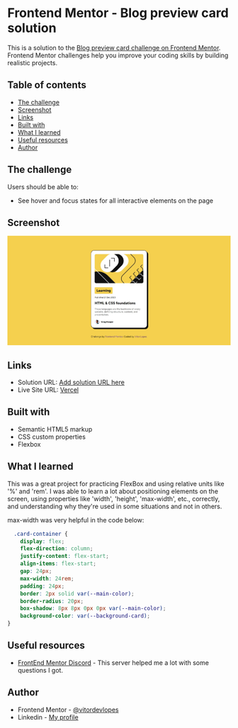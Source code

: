 # Frontend Mentor - Blog preview card solution

This is a solution to the [Blog preview card challenge on Frontend Mentor](https://www.frontendmentor.io/challenges/blog-preview-card-ckPaj01IcS). Frontend Mentor challenges help you improve your coding skills by building realistic projects. 

## Table of contents

- [The challenge](#the-challenge)
- [Screenshot](#screenshot)
- [Links](#links)
- [Built with](#built-with)
- [What I learned](#what-i-learned)
- [Useful resources](#useful-resources)
- [Author](#author)


## The challenge

Users should be able to:

- See hover and focus states for all interactive elements on the page

## Screenshot

![](./assets/images/screenshot.jpeg)

## Links

- Solution URL: [Add solution URL here](https://your-solution-url.com)
- Live Site URL: [Vercel](https://blog-preview-card-xi-roan.vercel.app/)


## Built with

- Semantic HTML5 markup
- CSS custom properties
- Flexbox


## What I learned

This was a great project for practicing FlexBox and using relative units like '%' and 'rem'. I was able to learn a lot about positioning elements on the screen, using properties like 'width', 'height', 'max-width', etc., correctly, and understanding why they're used in some situations and not in others.

max-width was very helpful in the code below:

``` css
  .card-container {
    display: flex;
    flex-direction: column;
    justify-content: flex-start;
    align-items: flex-start;
    gap: 24px;
    max-width: 24rem;
    padding: 24px;
    border: 2px solid var(--main-color);
    border-radius: 20px;
    box-shadow: 8px 8px 0px 0px var(--main-color);
    background-color: var(--background-card);
}
```

## Useful resources

- [FrontEnd Mentor Discord](https://discord.gg/GATN92aF) - This server helped me a lot with  some questions I got.

## Author

- Frontend Mentor - [@vitordevlopes](https://www.frontendmentor.io/profile/vitordevlopes)
- Linkedin - [My profile](https://www.linkedin.com/in/vitorlopess/)